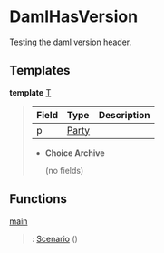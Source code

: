 # <a name="module-damlhasversion-92471"></a>DamlHasVersion

Testing the daml version header.

## Templates

<a name="type-damlhasversion-t-3992"></a>**template** [T](#type-damlhasversion-t-3992)

> | Field                                                                                   | Type                                                                                    | Description |
> | :-------------------------------------------------------------------------------------- | :-------------------------------------------------------------------------------------- | :---------- |
> | p                                                                                       | [Party](https://docs.daml.com/daml/stdlib/Prelude.html#type-da-internal-lf-party-57932) |  |
>
> * **Choice Archive**
>
>   (no fields)

## Functions

<a name="function-damlhasversion-main-19130"></a>[main](#function-damlhasversion-main-19130)

> : [Scenario](https://docs.daml.com/daml/stdlib/Prelude.html#type-da-internal-lf-scenario-98127) ()

